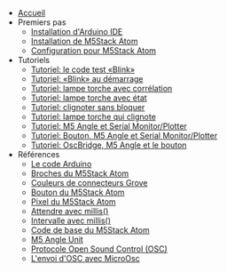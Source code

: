 - [Accueil](/)
- Premiers pas
	- [Installation d'Arduino IDE](/arduino/ide/installation.md)
	- [Installation de M5Stack Atom](/m5stack/atom/installation.md)
	- [Configuration pour M5Stack Atom](/m5stack/atom/configuration.md)
- Tutoriels
	- [Tutoriel: le code test «Blink»](/m5stack/atom/tutoriel/blink.md)
	- [Tutoriel: «Blink» au démarrage](/m5stack/atom/tutoriel/blink_demarrage.md)
	- [Tutoriel: lampe torche avec corrélation](/m5stack/atom/tutoriel/lampe-torche-correlation.md)
	- [Tutoriel: lampe torche avec état](/m5stack/atom/tutoriel/lampe-torche-etat.md)
	- [Tutoriel: clignoter sans bloquer](/m5stack/atom/tutoriel/clignoter-sans-bloquer.md)
	- [Tutoriel: lampe torche qui clignote](/m5stack/atom/tutoriel/lampe-clignotement.md)
	- [Tutoriel: M5 Angle et Serial Monitor/Plotter](/m5stack/atom/tutoriel/angle-monitor.md)	
	- [Tutoriel: Bouton, M5 Angle et Serial Monitor/Plotter](/m5stack/atom/tutoriel/angle-button-monitor.md)
	- [Tutoriel: OscBridge, M5 Angle et le bouton](/m5stack/atom/tutoriel/angle-button-oscbridge.md)
-  Références
	- [Le code Arduino](/arduino/code.md)
	- [Broches du M5Stack Atom](/m5stack/atom/broches.md)
	- [Couleurs de connecteurs Grove](/m5stack/atom/grove.md)
	- [Bouton du M5Stack Atom](/m5stack/atom/bouton.md)
	- [Pixel du M5Stack Atom](/m5stack/atom/pixel.md)
	- [Attendre avec millis()](/arduino/millis/attendre.md)
	- [Intervalle avec millis()](/arduino/millis/intervalle.md)
	- [Code de base du M5Stack Atom](/m5stack/atom/code-base.md)
	- [M5 Angle Unit](/m5stack/unit/angle.md)
	- [Protocole Open Sound Control (OSC)](/osc/protocole.md)
	- [L'envoi d'OSC avec MicroOsc](/osc/microosc-envoi.md)

